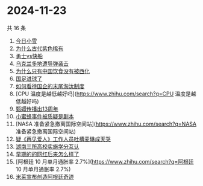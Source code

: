 # 2024-11-23

共 16 条

<!-- BEGIN ZHIHUSEARCH -->
<!-- 最后更新时间 Sat Nov 23 2024 23:09:20 GMT+0800 (China Standard Time) -->
1. [今日小雪](https://www.zhihu.com/search?q=今日小雪)
1. [为什么古代紫色稀有](https://www.zhihu.com/search?q=为什么古代紫色稀有)
1. [勇士vs快船](https://www.zhihu.com/search?q=勇士vs快船)
1. [乌克兰多地遭导弹袭击](https://www.zhihu.com/search?q=乌克兰多地遭导弹袭击)
1. [为什么只有中国饮食没有被西化](https://www.zhihu.com/search?q=为什么只有中国饮食没有被西化)
1. [国足进球了](https://www.zhihu.com/search?q=国足进球了)
1. [如何看待国企的末尾淘汰制度](https://www.zhihu.com/search?q=如何看待国企的末尾淘汰制度)
1. [CPU 温度是越低越好吗](https://www.zhihu.com/search?q=CPU 温度是越低越好吗)
1. [甄嬛传播出13周年](https://www.zhihu.com/search?q=甄嬛传播出13周年)
1. [小蜜蜂事件被质疑是剧本](https://www.zhihu.com/search?q=小蜜蜂事件被质疑是剧本)
1. [NASA 准备紧急撤离国际空间站](https://www.zhihu.com/search?q=NASA 准备紧急撤离国际空间站)
1. [疑《再见爱人》工作人员吐槽麦琳成天哭](https://www.zhihu.com/search?q=疑《再见爱人》工作人员吐槽麦琳成天哭)
1. [湖南三所高校实施学分互认](https://www.zhihu.com/search?q=湖南三所高校实施学分互认)
1. [早期的的网红后来怎么样了](https://www.zhihu.com/search?q=早期的的网红后来怎么样了)
1. [阿根廷 10 月单月通胀率 2.7%](https://www.zhihu.com/search?q=阿根廷 10 月单月通胀率 2.7%)
1. [米莱宣布创造阿根廷奇迹](https://www.zhihu.com/search?q=米莱宣布创造阿根廷奇迹)
<!-- END ZHIHUSEARCH -->
